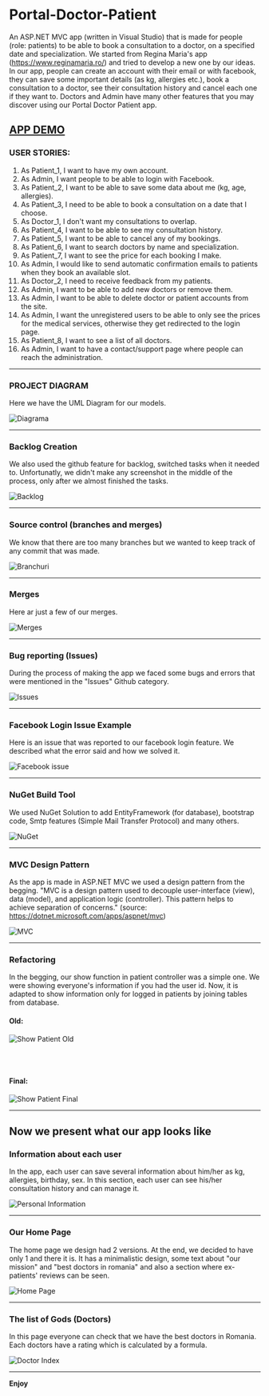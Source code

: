 <h1>Portal-Doctor-Patient</h1>

An ASP.NET MVC app (written in Visual Studio) that is made for people (role: patients) to be able to book a consultation to a doctor, on a specified date and specialization. We started from Regina Maria's app (https://www.reginamaria.ro/) and tried to develop a new one by our ideas. In our app, people can create an account with their email or with facebook, they can save some important details (as kg, allergies etc.), book a consultation to a doctor, see their consultation history and cancel each one if they want to. Doctors and Admin have many other features that you may discover using our Portal Doctor Patient app.


<a href="https://www.youtube.com/watch?v=vn4zH5WjgBE"><h2>APP DEMO</h2></a>

<h3>USER STORIES:</h3>
<ol>
  <li>As Patient_1, I want to have my own account.</li>
  <li>As Admin, I want people to be able to login with Facebook.</li>
  <li>As Patient_2, I want to be able to save some data about me (kg, age, allergies).</li>
  <li>As Patient_3, I need to be able to book a consultation on a date that I choose.</li>
  <li>As Doctor_1, I don't want my consultations to overlap.</li>
  <li>As Patient_4, I want to be able to see my consultation history.</li> 
  <li>As Patient_5, I want to be able to cancel any of my bookings.</li>
  <li>As Patient_6, I want to search doctors by name and specialization.</li>
  <li>As Patient_7, I want to see the price for each booking I make.</li>
  <li>As Admin, I would like to send automatic confirmation emails to patients when they book an available slot.</li>
  <li>As Doctor_2, I need to receive feedback from my patients.</li>
  <li>As Admin, I want to be able to add new doctors or remove them.</li>
  <li>As Admin, I want to be able to delete doctor or patient accounts from the site.</li>
  <li>As Admin, I want the unregistered users to be able to only see the prices for the medical services, otherwise they get redirected to the login page.</li>
  <li>As Patient_8, I want to see a list of all doctors.</li>
  <li>As Admin, I want to have a contact/support page where people can reach the administration.</li>
</ol>
<hr>
<h3>PROJECT DIAGRAM</h3>
Here we have the UML Diagram for our models.

![Diagrama](https://github.com/ParaschivAlex/Portal-Doctor-Patient/blob/main/Diagram.PNG)
<hr>
<h3>Backlog Creation</h3>
We also used the github feature for backlog, switched tasks when it needed to. Unfortunatly, we didn't make any screenshot in the middle of the process, only after we almost finished the tasks.

![Backlog](https://github.com/ParaschivAlex/Portal-Doctor-Patient/blob/main/Backlog%20almost%20done.png)
<hr>

<h3>Source control (branches and merges)</h3>

We know that there are too many branches but we wanted to keep track of any commit that was made.

![Branchuri](https://github.com/ParaschivAlex/Portal-Doctor-Patient/blob/main/Branchuri.PNG)
<hr>

<h3>Merges</h3>

Here ar just a few of our merges.

![Merges](https://github.com/ParaschivAlex/Portal-Doctor-Patient/blob/main/Merges.PNG)
<hr>

<h3>Bug reporting (Issues)</h3>

During the process of making the app we faced some bugs and errors that were mentioned in the "Issues" Github category.

![Issues](https://github.com/ParaschivAlex/Portal-Doctor-Patient/blob/main/All%20issues.PNG)
<hr>

<h3>Facebook Login Issue Example</h3>

Here is an issue that was reported to our facebook login feature. We described what the error said and how we solved it.

![Facebook issue](https://github.com/ParaschivAlex/Portal-Doctor-Patient/blob/main/Issue%20example.PNG)
<hr>

<h3>NuGet Build Tool</h3>

We used NuGet Solution to add EntityFramework (for database), bootstrap code, Smtp features (Simple Mail Transfer Protocol) and many others.

![NuGet](https://github.com/ParaschivAlex/Portal-Doctor-Patient/blob/main/Nuget.PNG)
<hr>

<h3>MVC Design Pattern</h3>

As the app is made in ASP.NET MVC we used a design pattern from the begging. "MVC is a design pattern used to decouple user-interface (view), data (model), and application logic (controller). This pattern helps to achieve separation of concerns." (source: https://dotnet.microsoft.com/apps/aspnet/mvc)

![MVC](https://github.com/ParaschivAlex/Portal-Doctor-Patient/blob/main/MVC%20DP.png)
<hr>

<h3>Refactoring</h3>

In the begging, our show function in patient controller was a simple one. We were showing everyone's information if you had the user id. Now, it is adapted to show information only for logged in patients by joining tables from database.
<h4>Old:</h4>

![Show Patient Old](https://github.com/ParaschivAlex/Portal-Doctor-Patient/blob/main/Patient_Show_Initial.PNG)

<br></br>
<h4>Final:</h4>

![Show Patient Final](https://github.com/ParaschivAlex/Portal-Doctor-Patient/blob/main/Patient_Show_Final.PNG)

<hr>

<h2>Now we present what our app looks like</h2>

<h3>Information about each user</h3>

In the app, each user can save several information about him/her as kg, allergies, birthday, sex. In this section, each user can see his/her consultation history and can manage it.

![Personal Information](https://github.com/ParaschivAlex/Portal-Doctor-Patient/blob/main/InformatiiPersonale.png)
<hr>

<h3>Our Home Page</h3>

The home page we design had 2 versions. At the end, we decided to have only 1 and there it is. It has a minimalistic design, some text about "our mission" and "best doctors in romania" and also a section where ex-patients' reviews can be seen.

![Home Page](https://github.com/ParaschivAlex/Portal-Doctor-Patient/blob/main/HomePage.png)
<hr>

<h3>The list of Gods (Doctors)</h3>

In this page everyone can check that we have the best doctors in Romania. Each doctors have a rating which is calculated by a formula.

![Doctor Index](https://github.com/ParaschivAlex/Portal-Doctor-Patient/blob/main/Doctors.png)
<hr>

<strong>Enjoy</strong>
